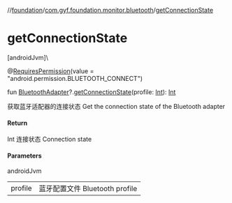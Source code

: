 //[foundation](../../index.md)/[com.gyf.foundation.monitor.bluetooth](index.md)/[getConnectionState](get-connection-state.md)

# getConnectionState

[androidJvm]\

@[RequiresPermission](https://developer.android.com/reference/kotlin/androidx/annotation/RequiresPermission.html)(value = &quot;android.permission.BLUETOOTH_CONNECT&quot;)

fun [BluetoothAdapter](https://developer.android.com/reference/kotlin/android/bluetooth/BluetoothAdapter.html)?.[getConnectionState](get-connection-state.md)(profile: [Int](https://kotlinlang.org/api/core/kotlin-stdlib/kotlin/-int/index.html)): [Int](https://kotlinlang.org/api/core/kotlin-stdlib/kotlin/-int/index.html)

获取蓝牙适配器的连接状态 Get the connection state of the Bluetooth adapter

#### Return

Int 连接状态     Connection state

#### Parameters

androidJvm

| | |
|---|---|
| profile | 蓝牙配置文件     Bluetooth profile |